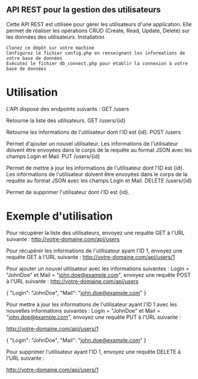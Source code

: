 ## API REST pour la gestion des utilisateurs

Cette API REST est utilisée pour gérer les utilisateurs d'une application. Elle permet de réaliser les opérations CRUD (Create, Read, Update, Delete) sur les données des utilisateurs.
Installation

    Clonez ce dépôt sur votre machine
    Configurez le fichier config.php en renseignant les informations de votre base de données
    Exécutez le fichier db_connect.php pour établir la connexion à votre base de données

# Utilisation

L'API dispose des endpoints suivants :
GET /users

Retourne la liste des utilisateurs.
GET /users/{id}

Retourne les informations de l'utilisateur dont l'ID est {id}.
POST /users

Permet d'ajouter un nouvel utilisateur. Les informations de l'utilisateur doivent être envoyées dans le corps de la requête au format JSON avec les champs Login et Mail.
PUT /users/{id}

Permet de mettre à jour les informations de l'utilisateur dont l'ID est {id}. Les informations de l'utilisateur doivent être envoyées dans le corps de la requête au format JSON avec les champs Login et Mail.
DELETE /users/{id}

Permet de supprimer l'utilisateur dont l'ID est {id}.



# Exemple d'utilisation

Pour récupérer la liste des utilisateurs, envoyez une requête GET à l'URL suivante :
http://votre-domaine.com/api/users

Pour récupérer les informations de l'utilisateur ayant l'ID 1, envoyez une requête GET à l'URL suivante :
http://votre-domaine.com/api/users/1

Pour ajouter un nouvel utilisateur avec les informations suivantes : Login = "JohnDoe" et Mail = "john.doe@example.com", envoyez une requête POST à l'URL suivante :
http://votre-domaine.com/api/users

{
    "Login": "JohnDoe",
    "Mail": "john.doe@example.com"
}

Pour mettre à jour les informations de l'utilisateur ayant l'ID 1 avec les nouvelles informations suivantes : Login = "JohnDoe" et Mail = "john.doe@example.com", envoyez une requête PUT à l'URL suivante :

http://votre-domaine.com/api/users/1

{
    "Login": "JohnDoe",
    "Mail": "john.doe@example.com"
}

Pour supprimer l'utilisateur ayant l'ID 1, envoyez une requête DELETE à l'URL suivante :

http://votre-domaine.com/api/users/1
